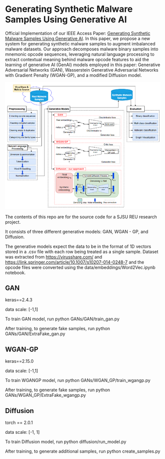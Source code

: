 # Generating Synthetic Malware Samples Using Generative AI

Official Implementation of our IEEE Access Paper: [Generating Synthetic Malware Samples Using Generative AI](https://ieeexplore.ieee.org/abstract/document/10947040). In this paper, we propose a new system for generating synthetic malware samples to augment imbalanced malware datasets. Our approach decomposes malware binary samples into mnemonic opcode sequences, leveraging natural language processing to extract contextual meaning behind malware opcode features to aid the learning of generative AI (GenAI) models employed in this paper: Generative Adversarial Networks (GAN), Wasserstein Generative Adversarial Networks with Gradient Penalty (WGAN-GP), and a modified Diffusion model.

![System Architecture Diagram](thumbnail_System_Architecture_Diagram_v2.png)

The contents of this repo are for the source code for a SJSU REU research project. 

It consists of three different generative models: GAN, WGAN - GP, and Diffusion.

The generative models expect the data to be in the format of 1D vectors stored in a .csv file with each row being treated as a single sample. 
Dataset was extracted from https://virusshare.com/ and https://link.springer.com/article/10.1007/s10207-014-0248-7 and the opcode files were converted using the data/embeddings/Word2Vec.ipynb notebook.

## GAN
keras==2.4.3

data scale: [-1,1]

To train GAN model, run python GANs/GAN/train_gan.py

After training, to generate fake samples, run python GANs/GAN/ExtraFake_gan.py

## WGAN-GP
keras==2.15.0

data scale: [-1,1]

To train WGANGP model, run python GANs/WGAN_GP/train_wgangp.py

After training, to generate fake samples, run python GANs/WGAN_GP/ExtraFake_wgangp.py


## Diffusion
torch == 2.0.1

data scale: [-1, 1]

To train Diffusion model, run python diffusion/run_model.py

After training, to generate additional samples, run python create_samples.py
